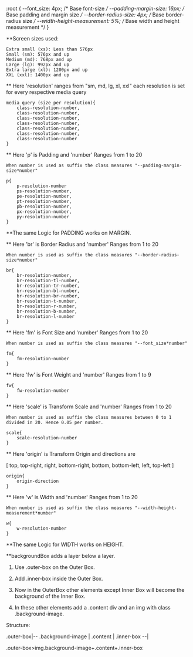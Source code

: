 :root {
    --font_size: 4px;
    /* Base font-size */
    --padding-margin-size: 16px;
    /* Base padding and margin size */
    --border-radius-size: 4px;
    /* Base border-radius size */
    --width-height-measurement: 5%;
    /* Base width and height measurement */
}


**Screen sizes used:

    Extra small (xs): Less than 576px
    Small (sm): 576px and up
    Medium (md): 768px and up
    Large (lg): 992px and up
    Extra large (xl): 1200px and up
    XXL (xxl): 1400px and up


** Here 'resolution' ranges from "sm, md, lg, xl, xxl"
each resolution is set for every respective media query

    media query (size per resolution){
        class-resolution-number,
        class-resolution-number,
        class-resolution-number,
        class-resolution-number,
        class-resolution-number,
        class-resolution-number,
        class-resolution-number
    }


** Here 'p' is Padding and 'number' Ranges from 1 to 20

    When number is used as suffix the class measures "--padding-margin-size*number"

    p{
        p-resolution-number
        ps-resolution-number,
        pe-resolution-number,
        pt-resolution-number,
        pb-resolution-number,
        px-resolution-number,
        py-resolution-number
    }


**The same Logic for PADDING works on MARGIN.


** Here 'br' is Border Radius and 'number' Ranges from 1 to 20

    When number is used as suffix the class measures "--border-radius-size*number"

    br{
        br-resolution-number,
        br-resolution-tl-number,
        br-resolution-tr-number,
        br-resolution-bl-number,
        br-resolution-br-number,
        br-resolution-t-number,
        br-resolution-r-number,
        br-resolution-b-number,
        br-resolution-l-number
    }


** Here 'fm' is Font Size and 'number' Ranges from 1 to 20

    When number is used as suffix the class measures "--font_size*number"

    fm{
        fm-resolution-number
    }


** Here 'fw' is Font Weight and 'number' Ranges from 1 to 9

    fw{
        fw-resolution-number
    }

** Here 'scale' is Transform Scale and 'number' Ranges from 1 to 20

    When number is used as suffix the class measures between 0 to 1 divided in 20. Hence 0.05 per number.

    scale{
        scale-resolution-number
    }

** Here 'origin' is Transform Origin and directions are 

[ top, top-right, right, bottom-right, bottom, bottom-left, left, top-left ]

    origin{
        origin-direction
    }

** Here 'w' is Width and 'number' Ranges from 1 to 20

    When number is used as suffix the class measures "--width-height-measurement*number"

    w{
        w-resolution-number
    }


**The same Logic for WIDTH works on HEIGHT.


**backgroundBox adds a layer below a layer.

1. Use .outer-box on the Outer Box.

2. Add .inner-box inside the Outer Box.

3. Now in the OuterBox other elements except Inner Box will become the background of the Inner Box.

4. In these other elements add a .content div and an img with class .background-image.

Structure:

.outer-box|--
    .background-image | .content | .inner-box
--|

.outer-box>img.background-image+.content+.inner-box
